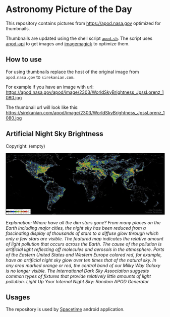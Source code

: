 # Astronomy Picture of the Day

This repository contains pictures from https://apod.nasa.gov optimized for thumbnails.

Thumbnails are updated using the shell script [`apod.sh`](apod.sh). The script
uses [apod-api](https://github.com/nasa/apod-api) to get images and [imagemagick](https://imagemagick.org) to
optimize them.

## How to use

For using thumbnails replace the host of the original image from `apod.nasa.gov` to `sirekanian.com`.

For example if you have an image with url:<br>
https://apod.nasa.gov/apod/image/2303/WorldSkyBrightness_JpssLorenz_1080.jpg

The thumbnail url will look like this:<br>
https://sirekanian.com/apod/image/2303/WorldSkyBrightness_JpssLorenz_1080.jpg

## Artificial Night Sky Brightness

Copyright: (empty)

[![the picture of the day][1]][2]

_Explanation: Where have all the dim stars gone?  From many places on the Earth including major cities, the night sky has been reduced from a fascinating display of thousands of stars to a diffuse glow through which only a few stars are visible.  The featured map indicates the relative amount of light pollution that occurs across the Earth.  The cause of the pollution is artificial light reflecting off molecules and aerosols in the atmosphere.  Parts of the Eastern United States and Western Europe  colored red, for example, have an artificial night sky glow over ten times that of the natural sky.  In any area marked orange or red, the central band of our Milky Way Galaxy is no longer visible. The International Dark Sky Association suggests common types of fixtures that provide relatively little amounts of light pollution.   Light Up Your Internal Night Sky: Random APOD Generator_

## Usages

The repository is used by [Spacetime][3] android application.

[1]: image/2303/WorldSkyBrightness_JpssLorenz_1080.jpg

[2]: https://apod.nasa.gov/apod/image/2303/WorldSkyBrightness_JpssLorenz_1080.jpg

[3]: https://github.com/sirekanian/spacetime
